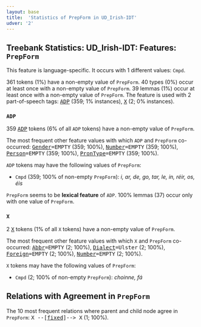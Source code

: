 ```yaml
---
layout: base
title:  'Statistics of PrepForm in UD_Irish-IDT'
udver: '2'
---
```


## Treebank Statistics: UD_Irish-IDT: Features: `PrepForm`

This feature is language-specific.
It occurs with 1 different values: `Cmpd`.

361 tokens (1%) have a non-empty value of `PrepForm`.
40 types (0%) occur at least once with a non-empty value of `PrepForm`.
39 lemmas (1%) occur at least once with a non-empty value of `PrepForm`.
The feature is used with 2 part-of-speech tags: <tt><a href="ga_idt-pos-ADP.html">ADP</a></tt> (359; 1% instances), <tt><a href="ga_idt-pos-X.html">X</a></tt> (2; 0% instances).

### `ADP`

359 <tt><a href="ga_idt-pos-ADP.html">ADP</a></tt> tokens (6% of all `ADP` tokens) have a non-empty value of `PrepForm`.

The most frequent other feature values with which `ADP` and `PrepForm` co-occurred: <tt><a href="ga_idt-feat-Gender.html">Gender</a></tt><tt>=EMPTY</tt> (359; 100%), <tt><a href="ga_idt-feat-Number.html">Number</a></tt><tt>=EMPTY</tt> (359; 100%), <tt><a href="ga_idt-feat-Person.html">Person</a></tt><tt>=EMPTY</tt> (359; 100%), <tt><a href="ga_idt-feat-PronType.html">PronType</a></tt><tt>=EMPTY</tt> (359; 100%).

`ADP` tokens may have the following values of `PrepForm`:

* `Cmpd` (359; 100% of non-empty `PrepForm`): <em>i, ar, de, go, tar, le, in, réir, os, éis</em>

`PrepForm` seems to be **lexical feature** of `ADP`. 100% lemmas (37) occur only with one value of `PrepForm`.

### `X`

2 <tt><a href="ga_idt-pos-X.html">X</a></tt> tokens (1% of all `X` tokens) have a non-empty value of `PrepForm`.

The most frequent other feature values with which `X` and `PrepForm` co-occurred: <tt><a href="ga_idt-feat-Abbr.html">Abbr</a></tt><tt>=EMPTY</tt> (2; 100%), <tt><a href="ga_idt-feat-Dialect.html">Dialect</a></tt><tt>=Ulster</tt> (2; 100%), <tt><a href="ga_idt-feat-Foreign.html">Foreign</a></tt><tt>=EMPTY</tt> (2; 100%), <tt><a href="ga_idt-feat-Number.html">Number</a></tt><tt>=EMPTY</tt> (2; 100%).

`X` tokens may have the following values of `PrepForm`:

* `Cmpd` (2; 100% of non-empty `PrepForm`): <em>choinne, fá</em>

## Relations with Agreement in `PrepForm`

The 10 most frequent relations where parent and child node agree in `PrepForm`:
<tt>X --[<tt><a href="ga_idt-dep-fixed.html">fixed</a></tt>]--> X</tt> (1; 100%).

